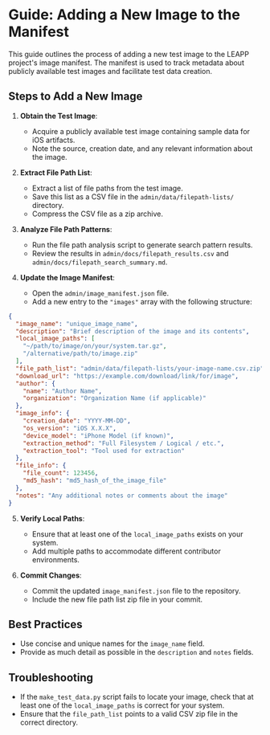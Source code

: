 # Guide: Adding a New Image to the Manifest

This guide outlines the process of adding a new test image to the LEAPP project's image manifest. The manifest is used to track metadata about publicly available test images and facilitate test data creation.

## Steps to Add a New Image

1. **Obtain the Test Image**:
   - Acquire a publicly available test image containing sample data for iOS artifacts.
   - Note the source, creation date, and any relevant information about the image.

2. **Extract File Path List**:
   - Extract a list of file paths from the test image.
   - Save this list as a CSV file in the `admin/data/filepath-lists/` directory.
   - Compress the CSV file as a zip archive.

3. **Analyze File Path Patterns**:
   - Run the file path analysis script to generate search pattern results.
   - Review the results in `admin/docs/filepath_results.csv` and `admin/docs/filepath_search_summary.md`.

4. **Update the Image Manifest**:
   - Open the `admin/image_manifest.json` file.
   - Add a new entry to the `"images"` array with the following structure:

```json
{
  "image_name": "unique_image_name",
  "description": "Brief description of the image and its contents",
  "local_image_paths": [
    "~/path/to/image/on/your/system.tar.gz",
    "/alternative/path/to/image.zip"
  ],
  "file_path_list": "admin/data/filepath-lists/your-image-name.csv.zip",
  "download_url": "https://example.com/download/link/for/image",
  "author": {
    "name": "Author Name",
    "organization": "Organization Name (if applicable)"
  },
  "image_info": {
    "creation_date": "YYYY-MM-DD",
    "os_version": "iOS X.X.X",
    "device_model": "iPhone Model (if known)",
    "extraction_method": "Full Filesystem / Logical / etc.",
    "extraction_tool": "Tool used for extraction"
  },
  "file_info": {
    "file_count": 123456,
    "md5_hash": "md5_hash_of_the_image_file"
  },
  "notes": "Any additional notes or comments about the image"
}
```

5. **Verify Local Paths**:
   - Ensure that at least one of the `local_image_paths` exists on your system.
   - Add multiple paths to accommodate different contributor environments.

6. **Commit Changes**:
   - Commit the updated `image_manifest.json` file to the repository.
   - Include the new file path list zip file in your commit.

## Best Practices

- Use concise and unique names for the `image_name` field.
- Provide as much detail as possible in the `description` and `notes` fields.

## Troubleshooting

- If the `make_test_data.py` script fails to locate your image, check that at least one of the `local_image_paths` is correct for your system.
- Ensure that the `file_path_list` points to a valid CSV zip file in the correct directory.

